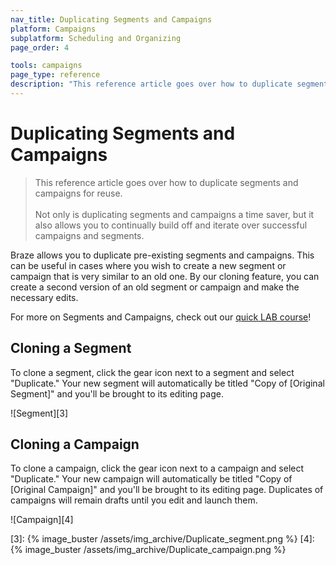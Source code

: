 ```yaml
---
nav_title: Duplicating Segments and Campaigns
platform: Campaigns
subplatform: Scheduling and Organizing
page_order: 4

tools: campaigns
page_type: reference
description: "This reference article goes over how to duplicate segments and campaigns for reuse."
---
```

# Duplicating Segments and Campaigns

> This reference article goes over how to duplicate segments and campaigns for reuse.
> <br>
> <br>
> Not only is duplicating segments and campaigns a time saver, but it also allows you to continually build off and iterate over successful campaigns and segments.

Braze allows you to duplicate pre-existing segments and campaigns. This can be useful in cases where you wish to create a new segment or campaign that is very similar to an old one. By our cloning feature, you can create a second version of an old segment or campaign and make the necessary edits.

For more on Segments and Campaigns, check out our [quick LAB course](http://lab.braze.com/quick-overview-segment-and-campaign-setup)!

## Cloning a Segment

To clone a segment, click the gear icon next to a segment and select "Duplicate." Your new segment will automatically be titled "Copy of [Original Segment]" and you'll be brought to its editing page.

![Segment][3]

## Cloning a Campaign

To clone a campaign, click the gear icon next to a campaign and select "Duplicate." Your new campaign will automatically be titled "Copy of [Original Campaign]" and you'll be brought to its editing page. Duplicates of campaigns will remain drafts until you edit and launch them.

![Campaign][4]

[3]: {% image_buster /assets/img_archive/Duplicate_segment.png %}
[4]: {% image_buster /assets/img_archive/Duplicate_campaign.png %}
